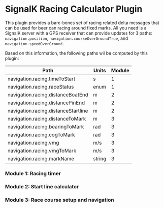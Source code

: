 # SignalK Racing Calculator Plugin

This plugin provides a bare-bones set of racing related delta messages
that can be used for beer can racing around fixed marks. 
All you need is a SignalK server with a GPS receiver that can provide updates for
3 paths:
`navigation.position`,
`navigation.courseOverGroundTrue`, and
`navigation.speedOverGround`.

Based on this information, the following paths wil be computed by this plugin:

| Path                                  | Units     | Module |
| ------------------------------------- | --------- | ------ |
| navigation.racing.timeToStart 	    | s         |  1     |
| navigation.racing.raceStatus 	        | enum      |  1     |
| navigation.racing.distanceBoatEnd 	| m         |  2     |
| navigation.racing.distancePinEnd  	| m         |  2     |
| navigation.racing.distanceStartline 	| m         |  2     |
| navigation.racing.distanceToMark 	    | m         |  3     |
| navigation.racing.bearingToMark       | rad       |  3     |
| navigation.racing.cogToMark 	        | rad       |  3     |
| navigation.racing.vmg 	            | m/s       |  3     |
| navigation.racing.vmgToMark 	        | m/s       |  3     |
| navigation.racing.markName 	        | string    |  3     |
    

### Module 1: Racing timer 

### Module 2: Start line calculator

### Module 3: Race course setup and navigation




